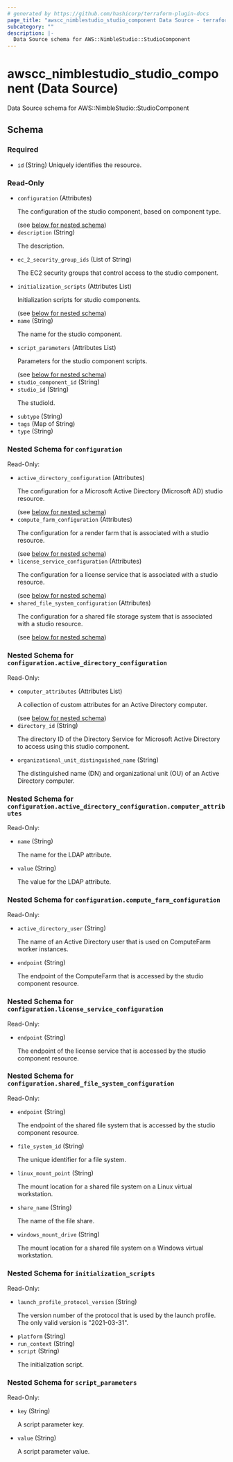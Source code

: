 ```yaml
---
# generated by https://github.com/hashicorp/terraform-plugin-docs
page_title: "awscc_nimblestudio_studio_component Data Source - terraform-provider-awscc"
subcategory: ""
description: |-
  Data Source schema for AWS::NimbleStudio::StudioComponent
---
```


# awscc_nimblestudio_studio_component (Data Source)

Data Source schema for AWS::NimbleStudio::StudioComponent



<!-- schema generated by tfplugindocs -->
## Schema

### Required

- `id` (String) Uniquely identifies the resource.

### Read-Only

- `configuration` (Attributes) <p>The configuration of the studio component, based on component type.</p> (see [below for nested schema](#nestedatt--configuration))
- `description` (String) <p>The description.</p>
- `ec_2_security_group_ids` (List of String) <p>The EC2 security groups that control access to the studio component.</p>
- `initialization_scripts` (Attributes List) <p>Initialization scripts for studio components.</p> (see [below for nested schema](#nestedatt--initialization_scripts))
- `name` (String) <p>The name for the studio component.</p>
- `script_parameters` (Attributes List) <p>Parameters for the studio component scripts.</p> (see [below for nested schema](#nestedatt--script_parameters))
- `studio_component_id` (String)
- `studio_id` (String) <p>The studioId. </p>
- `subtype` (String)
- `tags` (Map of String)
- `type` (String)

<a id="nestedatt--configuration"></a>
### Nested Schema for `configuration`

Read-Only:

- `active_directory_configuration` (Attributes) <p>The configuration for a Microsoft Active Directory (Microsoft AD) studio resource.</p> (see [below for nested schema](#nestedatt--configuration--active_directory_configuration))
- `compute_farm_configuration` (Attributes) <p>The configuration for a render farm that is associated with a studio resource.</p> (see [below for nested schema](#nestedatt--configuration--compute_farm_configuration))
- `license_service_configuration` (Attributes) <p>The configuration for a license service that is associated with a studio resource.</p> (see [below for nested schema](#nestedatt--configuration--license_service_configuration))
- `shared_file_system_configuration` (Attributes) <p>The configuration for a shared file storage system that is associated with a studio resource.</p> (see [below for nested schema](#nestedatt--configuration--shared_file_system_configuration))

<a id="nestedatt--configuration--active_directory_configuration"></a>
### Nested Schema for `configuration.active_directory_configuration`

Read-Only:

- `computer_attributes` (Attributes List) <p>A collection of custom attributes for an Active Directory computer.</p> (see [below for nested schema](#nestedatt--configuration--active_directory_configuration--computer_attributes))
- `directory_id` (String) <p>The directory ID of the Directory Service for Microsoft Active Directory to access using this studio component.</p>
- `organizational_unit_distinguished_name` (String) <p>The distinguished name (DN) and organizational unit (OU) of an Active Directory computer.</p>

<a id="nestedatt--configuration--active_directory_configuration--computer_attributes"></a>
### Nested Schema for `configuration.active_directory_configuration.computer_attributes`

Read-Only:

- `name` (String) <p>The name for the LDAP attribute.</p>
- `value` (String) <p>The value for the LDAP attribute.</p>



<a id="nestedatt--configuration--compute_farm_configuration"></a>
### Nested Schema for `configuration.compute_farm_configuration`

Read-Only:

- `active_directory_user` (String) <p>The name of an Active Directory user that is used on ComputeFarm worker instances.</p>
- `endpoint` (String) <p>The endpoint of the ComputeFarm that is accessed by the studio component resource.</p>


<a id="nestedatt--configuration--license_service_configuration"></a>
### Nested Schema for `configuration.license_service_configuration`

Read-Only:

- `endpoint` (String) <p>The endpoint of the license service that is accessed by the studio component resource.</p>


<a id="nestedatt--configuration--shared_file_system_configuration"></a>
### Nested Schema for `configuration.shared_file_system_configuration`

Read-Only:

- `endpoint` (String) <p>The endpoint of the shared file system that is accessed by the studio component resource.</p>
- `file_system_id` (String) <p>The unique identifier for a file system.</p>
- `linux_mount_point` (String) <p>The mount location for a shared file system on a Linux virtual workstation.</p>
- `share_name` (String) <p>The name of the file share.</p>
- `windows_mount_drive` (String) <p>The mount location for a shared file system on a Windows virtual workstation.</p>



<a id="nestedatt--initialization_scripts"></a>
### Nested Schema for `initialization_scripts`

Read-Only:

- `launch_profile_protocol_version` (String) <p>The version number of the protocol that is used by the launch profile. The only valid version is "2021-03-31".</p>
- `platform` (String)
- `run_context` (String)
- `script` (String) <p>The initialization script.</p>


<a id="nestedatt--script_parameters"></a>
### Nested Schema for `script_parameters`

Read-Only:

- `key` (String) <p>A script parameter key.</p>
- `value` (String) <p>A script parameter value.</p>



